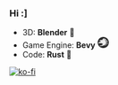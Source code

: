 ### Hi :]

* 3D: **Blender** 🔶
* Game Engine: **Bevy** <img src='https://raw.githubusercontent.com/bevyengine/bevy/main/assets/branding/icon.svg' width='20'>
* Code: **Rust** 🦀

[![ko-fi](https://ko-fi.com/img/githubbutton_sm.svg)](https://ko-fi.com/ameknite)
